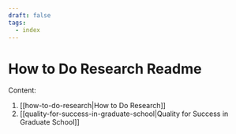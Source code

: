 ```yaml
---
draft: false
tags:
  - index
---
```


# How to Do Research Readme

Content:
1. [[how-to-do-research|How to Do Research]]
2. [[quality-for-success-in-graduate-school|Quality for Success in Graduate School]]

